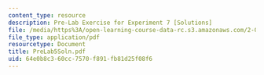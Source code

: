 ```yaml
---
content_type: resource
description: Pre-Lab Exercise for Experiment 7 [Solutions]
file: /media/https%3A/open-learning-course-data-rc.s3.amazonaws.com/2-004-modeling-dynamics-and-control-ii-spring-2003/64e0b8c360cc7570f891fb81d25f08f6_PreLab5Soln.pdf
file_type: application/pdf
resourcetype: Document
title: PreLab5Soln.pdf
uid: 64e0b8c3-60cc-7570-f891-fb81d25f08f6
---
```

